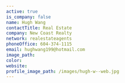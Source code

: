 ```yaml
---
active: true
is_company: false
name: Hugh Wang
contactTitle: Real Estate
company: New Coast Realty
network: realestateagents
phoneOffice: 604-374-1115
email: hughwang199@hotmail.com
image_path:
color:
website:
profile_image_path: /images/hugh-w--web.jpg
---
```



